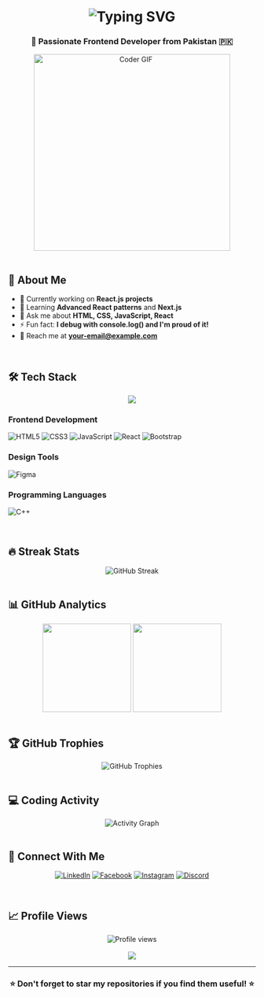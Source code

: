 <h1 align="center">
  <img src="https://readme-typing-svg.herokuapp.com/?font=Fira+Code&size=30&duration=3000&pause=1000&color=00D9FF&center=true&vCenter=true&width=600&lines=Hi+%F0%9F%91%8B%2C+I'm+Hassan;Frontend+Developer;React.js+Enthusiast;Building+Amazing+UIs" alt="Typing SVG" />
</h1>

<h3 align="center">🚀 Passionate Frontend Developer from Pakistan 🇵🇰</h3>

<div align="center">
  <img src="https://media.giphy.com/media/SWoSkN6DxTszqIKEqv/giphy.gif" alt="Coder GIF" width="400">
</div>

<br/>

## 🌟 About Me

- 🔭 Currently working on **React.js projects**
- 🌱 Learning **Advanced React patterns** and **Next.js**
- 💬 Ask me about **HTML, CSS, JavaScript, React**
- ⚡ Fun fact: **I debug with console.log() and I'm proud of it!**
- 📧 Reach me at **your-email@example.com**

<br/>

## 🛠️ Tech Stack

<div align="center">
  <img src="https://skillicons.dev/icons?i=html,css,js,react,bootstrap,cpp,figma&theme=dark" />
</div>

### Frontend Development
![HTML5](https://img.shields.io/badge/HTML5-E34F26?style=for-the-badge&logo=html5&logoColor=white)
![CSS3](https://img.shields.io/badge/CSS3-1572B6?style=for-the-badge&logo=css3&logoColor=white)
![JavaScript](https://img.shields.io/badge/JavaScript-F7DF1E?style=for-the-badge&logo=javascript&logoColor=black)
![React](https://img.shields.io/badge/React-20232A?style=for-the-badge&logo=react&logoColor=61DAFB)
![Bootstrap](https://img.shields.io/badge/Bootstrap-563D7C?style=for-the-badge&logo=bootstrap&logoColor=white)

### Design Tools
![Figma](https://img.shields.io/badge/Figma-F24E1E?style=for-the-badge&logo=figma&logoColor=white)

### Programming Languages
![C++](https://img.shields.io/badge/C++-00599C?style=for-the-badge&logo=cplusplus&logoColor=white)

<br/>

## 🔥 Streak Stats

<div align="center">
  <img src="https://github-readme-streak-stats.herokuapp.com/?user=code-with-hassan01&theme=radical&hide_border=true&stroke=0000&background=0D1117&ring=00D9FF&fire=00D9FF&currStreakLabel=00D9FF" alt="GitHub Streak" />
</div>

<br/>

## 📊 GitHub Analytics

<div align="center">
  <img height="180em" src="https://github-readme-stats.vercel.app/api?username=code-with-hassan01&show_icons=true&theme=radical&hide_border=true&count_private=true&include_all_commits=true" />
  <img height="180em" src="https://github-readme-stats.vercel.app/api/top-langs/?username=code-with-hassan01&layout=compact&theme=radical&hide_border=true" />
</div>

<br/>

## 🏆 GitHub Trophies

<div align="center">
  <img src="https://github-profile-trophy.vercel.app/?username=code-with-hassan01&theme=radical&no-frame=true&no-bg=true&margin-w=4" alt="GitHub Trophies" />
</div>

<br/>

## 💻 Coding Activity

<div align="center">
  <img src="https://github-readme-activity-graph.vercel.app/graph?username=code-with-hassan01&theme=react-dark&hide_border=true&area=true" alt="Activity Graph" />
</div>

<br/>

## 🤝 Connect With Me

<div align="center">
  
[![LinkedIn](https://img.shields.io/badge/LinkedIn-0077B5?style=for-the-badge&logo=linkedin&logoColor=white)](https://linkedin.com/in/ali-hassan-tariq)
[![Facebook](https://img.shields.io/badge/Facebook-1877F2?style=for-the-badge&logo=facebook&logoColor=white)](https://fb.com/ali-hassan)
[![Instagram](https://img.shields.io/badge/Instagram-E4405F?style=for-the-badge&logo=instagram&logoColor=white)](https://instagram.com/btw._.programer_00)
[![Discord](https://img.shields.io/badge/Discord-5865F2?style=for-the-badge&logo=discord&logoColor=white)](https://discord.gg/ali-hassan-tariq)

</div>

<br/>

## 📈 Profile Views

<div align="center">
  <img src="https://komarev.com/ghpvc/?username=code-with-hassan01&label=Profile%20views&color=00d9ff&style=flat" alt="Profile views" />
</div>

<br/>

<div align="center">
  <img src="https://capsule-render.vercel.app/api?type=waving&color=gradient&height=100&section=footer"/>
</div>

---

<div align="center">
  <h3>⭐ Don't forget to star my repositories if you find them useful! ⭐</h3>
</div>

